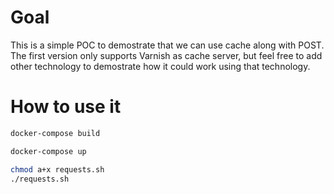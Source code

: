# Goal

This is a simple POC to demostrate that we can use cache along with POST. The first version only supports Varnish as cache server, but feel free to add other technology to demostrate how it could work using that technology.

# How to use it

```bash
docker-compose build
```

```bash
docker-compose up
```

```bash
chmod a+x requests.sh
./requests.sh
```
